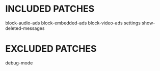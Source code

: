# INCLUDED PATCHES
block-audio-ads
block-embedded-ads
block-video-ads
settings
show-deleted-messages
# EXCLUDED PATCHES
debug-mode
